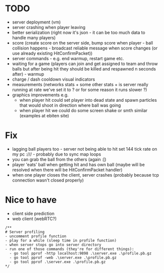 # TODO

- server deployment (vm)
- server crashing when player leaving
- better serialization (right now it's json - it can be too much data to handle many players)
- score (create score on the server side, bump score when player - ball collision happens - broadcast reliable message
  when score changes (or use already existing HitConfirmPacket))
- server commands - e.g. end warmup, restart game etc.
- waiting for a game (players can join and get assigned to team and throw balls but after being hit they should be
  killed and respawned n seconds after) - warmup
- charge / dash cooldown visual indicators
- measurements (networks stats + some other stats + is server really running at rate we've set it to ? or for some
  reason it runs slower ?)
- graphics improvements e.g.
    - when player hit could set player into dead state and spawn particles that would shoot in direction where ball was
      going
    - when player hit we could do some screen shake or smth similar (examples at ebiten site)

# Fix

- lagging ball players too - server not being able to hit set 144 tick rate on my pc :/// - probably due to sync map
  loops
- you can grab the ball from the others (again :[)
- player 'eats' ball when getting hit and has own ball (maybe will be resolved when there will be HitConfirmPacket
  handler)
- when one player closes the client, server crashes (probably because tcp connection wasn't closed properly)

# Nice to have

- client side prediction
- web client (webRTC?)

```
/**
# Server profiling
- uncomment profile function
- play for a while (sleep time in profile function)
- when server stops go into server directory
- run one of those commands (they're for different things): 
  - go tool pprof -http localhost:9898 .\server.exe .\profile.pb.gz
  - go tool pprof -web .\server.exe .\profile.pb.gz
  - go tool pprof .\server.exe .\profile.pb.gz
*/
```
